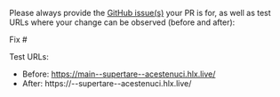 Please always provide the [GitHub issue(s)](../issues) your PR is for, as well as test URLs where your change can be observed (before and after):

Fix #<gh-issue-id>

Test URLs:
- Before: https://main--supertare--acestenuci.hlx.live/
- After: https://<branch>--supertare--acestenuci.hlx.live/
